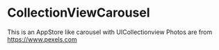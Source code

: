 # CollectionViewCarousel
This is an AppStore like carousel with UICollectionview
Photos are from https://www.pexels.com
